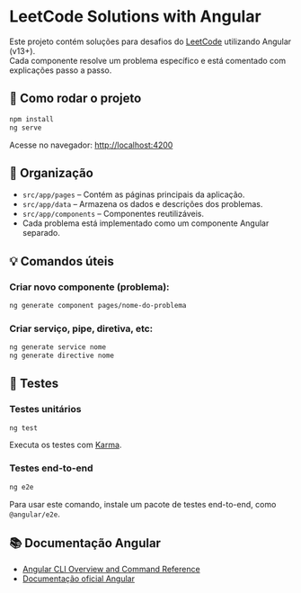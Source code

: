 # LeetCode Solutions with Angular

Este projeto contém soluções para desafios do [LeetCode](https://leetcode.com/) utilizando Angular (v13+).  
Cada componente resolve um problema específico e está comentado com explicações passo a passo.

## 🚀 Como rodar o projeto

```bash
npm install
ng serve
```

Acesse no navegador: [http://localhost:4200](http://localhost:4200)

## 📁 Organização

- `src/app/pages` – Contém as páginas principais da aplicação.
- `src/app/data` – Armazena os dados e descrições dos problemas.
- `src/app/components` – Componentes reutilizáveis.
- Cada problema está implementado como um componente Angular separado.

## 💡 Comandos úteis

### Criar novo componente (problema):

```bash
ng generate component pages/nome-do-problema
```

### Criar serviço, pipe, diretiva, etc:

```bash
ng generate service nome
ng generate directive nome
```

## 🧪 Testes

### Testes unitários

```bash
ng test
```

Executa os testes com [Karma](https://karma-runner.github.io).

### Testes end-to-end

```bash
ng e2e
```

Para usar este comando, instale um pacote de testes end-to-end, como `@angular/e2e`.

## 📚 Documentação Angular

- [Angular CLI Overview and Command Reference](https://angular.io/cli)
- [Documentação oficial Angular](https://angular.io/docs)
